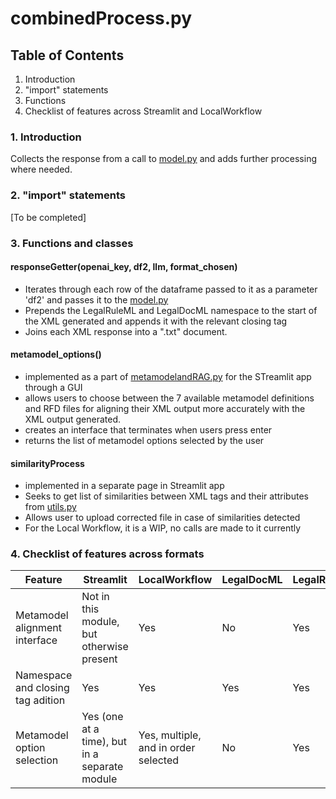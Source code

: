 # combinedProcess.py

## Table of Contents

1. Introduction
2. "import" statements
3. Functions 
4. Checklist of features across Streamlit and LocalWorkflow

### 1. Introduction

Collects the response from a call to [model.py](./model_py.md) and adds further processing where needed.

### 2. "import" statements

[To be completed]

### 3. Functions and classes
#### responseGetter(openai_key, df2, llm, format_chosen)

- Iterates through each row of the dataframe passed to it as a parameter 'df2' and passes it to the [model.py](./model_py.md)
- Prepends the LegalRuleML and LegalDocML namespace to the start of the XML generated and appends it with the relevant closing tag
- Joins each XML response into a ".txt" document.

#### metamodel_options()

- implemented as a part of [metamodelandRAG.py](./metamodelAndRAG_py.md) for the STreamlit app through a GUI
- allows users to choose between the 7 available metamodel definitions and RFD files for aligning their XML output more accurately with the XML output generated.
- creates an interface that terminates when users press enter
- returns the list of metamodel options selected by the user

#### similarityProcess

- implemented in a separate page in Streamlit app
- Seeks to get list of similarities between XML tags and their attributes from [utils.py](./utils_py.md)
- Allows user to upload corrected file in case of similarities detected
- For the Local Workflow, it is a WIP, no calls are made to it currently
### 4. Checklist of features across formats

| Feature                           | Streamlit                                 | LocalWorkflow                        | LegalDocML | LegalRuleML |
|-----------------------------------|-------------------------------------------|--------------------------------------|------------|-------------|
| Metamodel alignment interface     | Not in this module, but otherwise present | Yes                                  | No         | Yes         |
| Namespace and closing tag adition | Yes                                       | Yes                                  | Yes        | Yes         |
| Metamodel option selection        | Yes (one at a time), but in a separate module | Yes, multiple, and in order selected | No         | Yes         |

